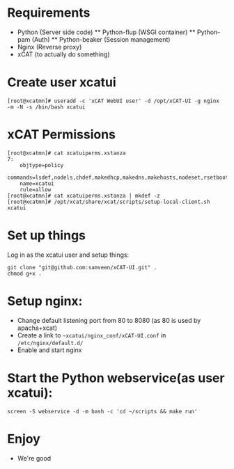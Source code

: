 # Requirements
* Python (Server side code)
** Python-flup (WSGI container)
** Python-pam (Auth)
** Python-beaker (Session management)
* Nginx (Reverse proxy)
* xCAT (to actually do something)

# Create user xcatui
```
[root@xcatmn]# useradd -c 'xCAT WebUI user' -d /opt/xCAT-UI -g nginx  -m -N -s /bin/bash xcatui
```

# xCAT Permissions
```
[root@xcatmn]# cat xcatuiperms.xstanza
7:
    objtype=policy
    commands=lsdef,nodels,chdef,makedhcp,makedns,makehosts,nodeset,rsetboot,rpower,nodestat,makeconservercf
    name=xcatui
    rule=allow
[root@xcatmn]# cat xcatuiperms.xstanza | mkdef -z
[root@xcatmn]# /opt/xcat/share/xcat/scripts/setup-local-client.sh xcatui
```
# Set up things
Log in as the xcatui user and setup things:
```
git clone "git@github.com:samveen/xCAT-UI.git" .
chmod g+x .
```

# Setup nginx:
* Change default listening port from 80 to 8080 (as 80 is used by apacha+xcat)
* Create a link to `~xcatui/nginx_conf/xCAT-UI.conf` in `/etc/nginx/default.d/`
* Enable and start nginx

# Start the Python webservice(as user xcatui):
```
screen -S webservice -d -m bash -c 'cd ~/scripts && make run'
```

# Enjoy
* We're good

